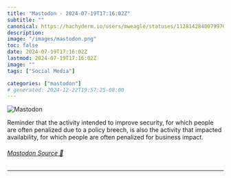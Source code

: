 ```yaml
---
title: "Mastodon - 2024-07-19T17:16:02Z"
subtitle: ""
canonical: https://hachyderm.io/users/mweagle/statuses/112814284007997017
description:
image: "/images/mastodon.png"
toc: false
date: 2024-07-19T17:16:02Z
lastmod: 2024-07-19T17:16:02Z
image: ""
tags: ["Social Media"]

categories: ["mastodon"]
# generated: 2024-12-22T19:57:25-08:00
---
```

![Mastodon](/images/mastodon.png)

<p>Reminder that the activity intended to improve security, for which people are often penalized due to a policy breech, is also the activity that impacted availability, for which people are often penalized for business impact.</p>


###### [Mastodon Source 🐘](https://hachyderm.io/@mweagle/112814284007997017)

___
